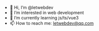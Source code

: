 - 👋 Hi, I’m @letwebdev
- 👀 I’m interested in web development
- 🌱 I’m currently learning js/ts/vue3
- 📫 How to reach me: letwebdev@qq.com
